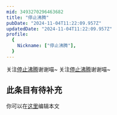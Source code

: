 ```yaml
---
mid: 3493270296463682
title: "停止沸腾"
pubDate: "2024-11-04T11:22:09.957Z"
updatedDate: "2024-11-04T11:22:09.957Z"
profile:
  {
    Nickname: ["停止沸腾"],
  }
---
```


关注[停止沸腾](https://space.bilibili.com/3493270296463682)谢谢喵~ 关注[停止沸腾](https://space.bilibili.com/3493270296463682)谢谢喵~

## 此条目有待补充
你可以在[这里](https://github.com/Yuhanawa/VTuber.ICU-Content/edit/master/v/停止沸腾/index.md)编辑本文
